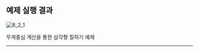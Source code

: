 ## 예제 실행 결과
![8_2_1](https://user-images.githubusercontent.com/46295539/233784138-b487446e-d711-4bfe-be28-9feeacc57c19.png)


무게중심 계산을 통한 삼각형 칠하기 예제

---

